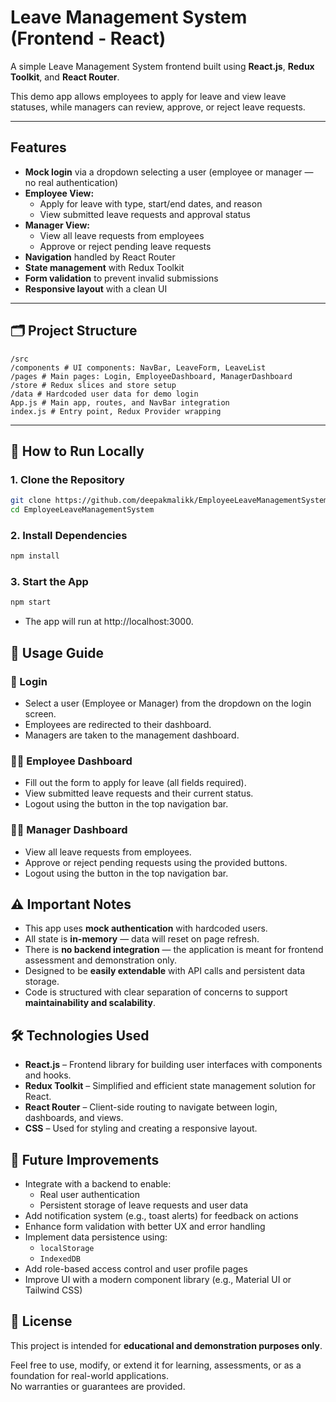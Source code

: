 # Leave Management System (Frontend - React)

A simple Leave Management System frontend built using **React.js**, **Redux Toolkit**, and **React Router**.

This demo app allows employees to apply for leave and view leave statuses, while managers can review, approve, or reject leave requests.

---

## Features

- **Mock login** via a dropdown selecting a user (employee or manager — no real authentication)
- **Employee View:**
  - Apply for leave with type, start/end dates, and reason
  - View submitted leave requests and approval status
- **Manager View:**
  - View all leave requests from employees
  - Approve or reject pending leave requests
- **Navigation** handled by React Router
- **State management** with Redux Toolkit
- **Form validation** to prevent invalid submissions
- **Responsive layout** with a clean UI

---

## 🗂️ Project Structure

```
/src
/components # UI components: NavBar, LeaveForm, LeaveList
/pages # Main pages: Login, EmployeeDashboard, ManagerDashboard
/store # Redux slices and store setup
/data # Hardcoded user data for demo login
App.js # Main app, routes, and NavBar integration
index.js # Entry point, Redux Provider wrapping
```

---

## 🚀 How to Run Locally

### 1. Clone the Repository

```bash
git clone https://github.com/deepakmalikk/EmployeeLeaveManagementSystem.git
cd EmployeeLeaveManagementSystem
```

### 2. Install Dependencies

```bash
npm install
```

### 3. Start the App

```bash
npm start
```

- The app will run at http://localhost:3000.

## 📘 Usage Guide

### 🔐 Login

- Select a user (Employee or Manager) from the dropdown on the login screen.
- Employees are redirected to their dashboard.
- Managers are taken to the management dashboard.

### 👩‍💼 Employee Dashboard

- Fill out the form to apply for leave (all fields required).
- View submitted leave requests and their current status.
- Logout using the button in the top navigation bar.

### 🧑‍💼 Manager Dashboard

- View all leave requests from employees.
- Approve or reject pending requests using the provided buttons.
- Logout using the button in the top navigation bar.

## ⚠️ Important Notes

- This app uses **mock authentication** with hardcoded users.
- All state is **in-memory** — data will reset on page refresh.
- There is **no backend integration** — the application is meant for frontend assessment and demonstration only.
- Designed to be **easily extendable** with API calls and persistent data storage.
- Code is structured with clear separation of concerns to support **maintainability and scalability**.

## 🛠️ Technologies Used

- **React.js** – Frontend library for building user interfaces with components and hooks.
- **Redux Toolkit** – Simplified and efficient state management solution for React.
- **React Router** – Client-side routing to navigate between login, dashboards, and views.
- **CSS** – Used for styling and creating a responsive layout.

## 🔮 Future Improvements

- Integrate with a backend to enable:
  - Real user authentication
  - Persistent storage of leave requests and user data
- Add notification system (e.g., toast alerts) for feedback on actions
- Enhance form validation with better UX and error handling
- Implement data persistence using:
  - `localStorage`
  - `IndexedDB`
- Add role-based access control and user profile pages
- Improve UI with a modern component library (e.g., Material UI or Tailwind CSS)

## 📄 License

This project is intended for **educational and demonstration purposes only**.

Feel free to use, modify, or extend it for learning, assessments, or as a foundation for real-world applications.  
No warranties or guarantees are provided.
